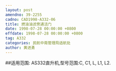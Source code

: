 ```yaml
---
layout: post
amendno: 39-2255
cadno: CAD1998-A332-06
title: 燃油油滤旁通活门
date: 1998-07-28 00:00:00 +0800
effdate: 1998-07-28 00:00:00 +0800
tag: A332
categories: 民航中南管理局适航处
author: 黄进勇
---
```


##适用范围:
AS332直升机,型号范围:C, C1, L, L1, L2.

